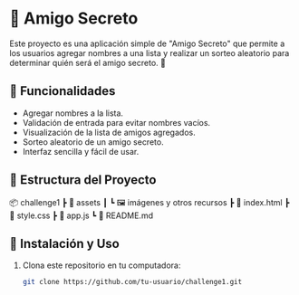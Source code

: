 # 🎁 Amigo Secreto

Este proyecto es una aplicación simple de "Amigo Secreto" que permite a los usuarios agregar nombres a una lista y realizar un sorteo aleatorio para determinar quién será el amigo secreto. 🚀

## 📌 Funcionalidades
- Agregar nombres a la lista.
- Validación de entrada para evitar nombres vacíos.
- Visualización de la lista de amigos agregados.
- Sorteo aleatorio de un amigo secreto.
- Interfaz sencilla y fácil de usar.

## 📂 Estructura del Proyecto
📦 challenge1
┣ 📂 assets
┃ ┗ 🖼️ imágenes y otros recursos
┣ 📜 index.html
┣ 📜 style.css
┣ 📜 app.js
┗ 📜 README.md


## 🚀 Instalación y Uso
1. Clona este repositorio en tu computadora:
   ```sh
   git clone https://github.com/tu-usuario/challenge1.git
